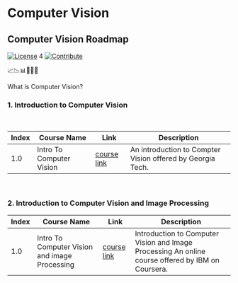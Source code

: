 # Computer Vision


## Computer Vision Roadmap 

[![License](https://img.shields.io/badge/License-CC0%201.0%20Universal-brightgreen.svg?style=flat-square)](https://github.com/66daysofdata/License)
4
[![Contribute](https://img.shields.io/badge/PRs-Contributions%20are%20Welcome-blue.svg?style=flat-square)](https://github.com/66daysofdata/Welcome-to-the-community)


📈📉📊🧡💛💚

 

What is Computer Vision?



### 1. Introduction to Computer Vision 

<br>

| Index |  Course Name	| Link | Description |
| ----- | ------------------- | ----| ------------ |
| 1.0 | Intro To Computer Vision | [course link](https://www.udacity.com/course/introduction-to-computer-vision--ud810)| An introduction to Compter Vision offered by Georgia Tech. |

<br>

### 2. Introduction to Computer Vision and Image Processing

| Index |  Course Name	| Link | Description |
| ----- | ------------------- | ----| ------------ |
| 1.0 | Intro To Computer Vision and image Processing | [course link](https://www.coursera.org/learn/introduction-computer-vision-watson-opencv)| Introduction to Computer Vision and Image Processing An online course offered by IBM on Coursera. |













